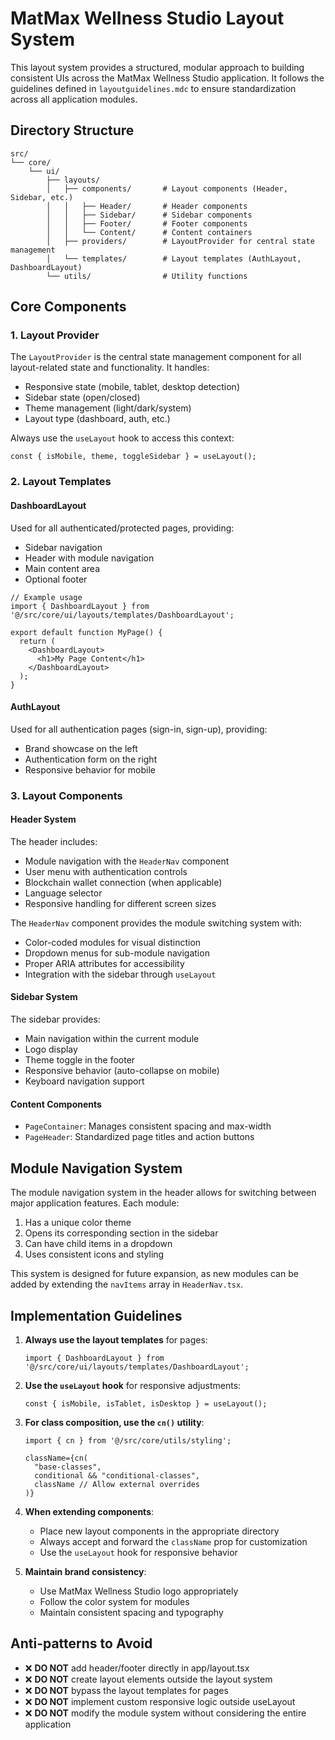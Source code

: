 # MatMax Wellness Studio Layout System

This layout system provides a structured, modular approach to building consistent UIs across the MatMax Wellness Studio application. It follows the guidelines defined in `layoutguidelines.mdc` to ensure standardization across all application modules.

## Directory Structure

```
src/
└── core/
    └── ui/
        ├── layouts/
        │   ├── components/       # Layout components (Header, Sidebar, etc.)
        │   │   ├── Header/       # Header components
        │   │   ├── Sidebar/      # Sidebar components
        │   │   ├── Footer/       # Footer components
        │   │   └── Content/      # Content containers
        │   ├── providers/        # LayoutProvider for central state management
        │   └── templates/        # Layout templates (AuthLayout, DashboardLayout)
        └── utils/                # Utility functions
```

## Core Components

### 1. Layout Provider

The `LayoutProvider` is the central state management component for all layout-related state and functionality. It handles:

- Responsive state (mobile, tablet, desktop detection)
- Sidebar state (open/closed)
- Theme management (light/dark/system)
- Layout type (dashboard, auth, etc.)

Always use the `useLayout` hook to access this context:

```tsx
const { isMobile, theme, toggleSidebar } = useLayout();
```

### 2. Layout Templates

#### DashboardLayout

Used for all authenticated/protected pages, providing:
- Sidebar navigation
- Header with module navigation
- Main content area
- Optional footer

```tsx
// Example usage
import { DashboardLayout } from '@/src/core/ui/layouts/templates/DashboardLayout';

export default function MyPage() {
  return (
    <DashboardLayout>
      <h1>My Page Content</h1>
    </DashboardLayout>
  );
}
```

#### AuthLayout

Used for all authentication pages (sign-in, sign-up), providing:
- Brand showcase on the left
- Authentication form on the right
- Responsive behavior for mobile

### 3. Layout Components

#### Header System

The header includes:
- Module navigation with the `HeaderNav` component
- User menu with authentication controls
- Blockchain wallet connection (when applicable)
- Language selector
- Responsive handling for different screen sizes

The `HeaderNav` component provides the module switching system with:
- Color-coded modules for visual distinction
- Dropdown menus for sub-module navigation
- Proper ARIA attributes for accessibility
- Integration with the sidebar through `useLayout`

#### Sidebar System

The sidebar provides:
- Main navigation within the current module
- Logo display
- Theme toggle in the footer
- Responsive behavior (auto-collapse on mobile)
- Keyboard navigation support

#### Content Components

- `PageContainer`: Manages consistent spacing and max-width
- `PageHeader`: Standardized page titles and action buttons

## Module Navigation System

The module navigation system in the header allows for switching between major application features. Each module:

1. Has a unique color theme
2. Opens its corresponding section in the sidebar
3. Can have child items in a dropdown
4. Uses consistent icons and styling

This system is designed for future expansion, as new modules can be added by extending the `navItems` array in `HeaderNav.tsx`.

## Implementation Guidelines

1. **Always use the layout templates** for pages:
   ```tsx
   import { DashboardLayout } from '@/src/core/ui/layouts/templates/DashboardLayout';
   ```

2. **Use the `useLayout` hook** for responsive adjustments:
   ```tsx
   const { isMobile, isTablet, isDesktop } = useLayout();
   ```

3. **For class composition, use the `cn()` utility**:
   ```tsx
   import { cn } from '@/src/core/utils/styling';
   
   className={cn(
     "base-classes", 
     conditional && "conditional-classes",
     className // Allow external overrides
   )}
   ```

4. **When extending components**:
   - Place new layout components in the appropriate directory
   - Always accept and forward the `className` prop for customization
   - Use the `useLayout` hook for responsive behavior

5. **Maintain brand consistency**:
   - Use MatMax Wellness Studio logo appropriately
   - Follow the color system for modules
   - Maintain consistent spacing and typography

## Anti-patterns to Avoid

- ❌ **DO NOT** add header/footer directly in app/layout.tsx
- ❌ **DO NOT** create layout elements outside the layout system
- ❌ **DO NOT** bypass the layout templates for pages
- ❌ **DO NOT** implement custom responsive logic outside useLayout
- ❌ **DO NOT** modify the module system without considering the entire application 